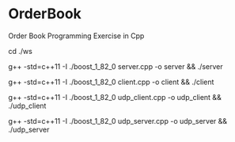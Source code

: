 # OrderBook
Order Book Programming Exercise in Cpp

cd ./ws

g++ -std=c++11  -I ./boost_1_82_0 server.cpp -o server && ./server



g++ -std=c++11  -I ./boost_1_82_0 client.cpp -o client && ./client


g++ -std=c++11  -I ./boost_1_82_0 udp_client.cpp -o udp_client && ./udp_client

g++ -std=c++11  -I ./boost_1_82_0 udp_server.cpp -o udp_server && ./udp_server
